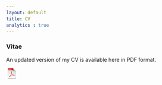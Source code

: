 ```yaml
---
layout: default
title: CV
analytics : true
---
```


### Vitae

An updated version of my CV is available here in PDF format.  

<a alt="pdf" href="https://dl.dropboxusercontent.com/u/7256527/CV/academic_cv/casillas_cv.pdf" target='_new'><span class="cv" title="cv"><img src="/assets/images/icons/pdf.png" alt="pdf image" height="30" width="30"></span></a>

<object data="https://dl.dropboxusercontent.com/u/7256527/CV/academic_cv/casillas_cv.pdf" type="application/pdf" width="100%" height="100">
</object>